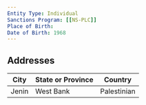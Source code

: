 ```yaml
---
Entity Type: Individual
Sanctions Program: [[NS-PLC]]
Place of Birth: 
Date of Birth: 1968
---
```




## Addresses
| City | State or Province | Country | 
|------|-------------------|---------|
| Jenin | West Bank | Palestinian |
